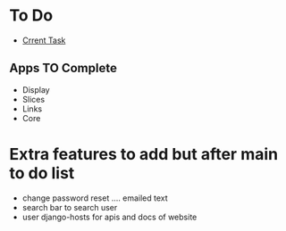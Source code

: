 # To Do

-   [Crrent Task](./Current_Task.md)

## Apps TO Complete

-   Display
-   Slices
-   Links
-   Core

# Extra features to add but after main to do list

-   change password reset .... emailed text
-   search bar to search user
-   user django-hosts for apis and docs of website
